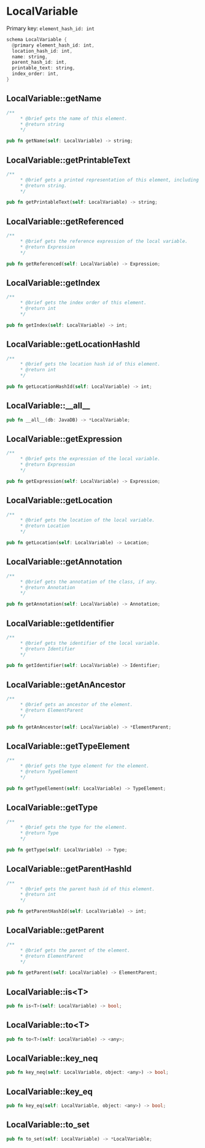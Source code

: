 # LocalVariable

Primary key: `element_hash_id: int`

```rust
schema LocalVariable {
  @primary element_hash_id: int,
  location_hash_id: int,
  name: string,
  parent_hash_id: int,
  printable_text: string,
  index_order: int,
}
```
## LocalVariable::getName

```rust
/**
     * @brief gets the name of this element.
     * @return string
     */
```
```rust
pub fn getName(self: LocalVariable) -> string;
```
## LocalVariable::getPrintableText

```rust
/**
     * @brief gets a printed representation of this element, including its structure where applicable.
     * @return string.
     */
```
```rust
pub fn getPrintableText(self: LocalVariable) -> string;
```
## LocalVariable::getReferenced

```rust
/**
     * @brief gets the reference expression of the local variable.
     * @return Expression 
     */
```
```rust
pub fn getReferenced(self: LocalVariable) -> Expression;
```
## LocalVariable::getIndex

```rust
/**
     * @brief gets the index order of this element.
     * @return int
     */
```
```rust
pub fn getIndex(self: LocalVariable) -> int;
```
## LocalVariable::getLocationHashId

```rust
/**
     * @brief gets the location hash id of this element.
     * @return int
     */
```
```rust
pub fn getLocationHashId(self: LocalVariable) -> int;
```
## LocalVariable::\_\_all\_\_

```rust
pub fn __all__(db: JavaDB) -> *LocalVariable;
```
## LocalVariable::getExpression

```rust
/**
     * @brief gets the expression of the local variable.
     * @return Expression 
     */
```
```rust
pub fn getExpression(self: LocalVariable) -> Expression;
```
## LocalVariable::getLocation

```rust
/**
     * @brief gets the location of the local variable.
     * @return Location 
     */
```
```rust
pub fn getLocation(self: LocalVariable) -> Location;
```
## LocalVariable::getAnnotation

```rust
/**
     * @brief gets the annotation of the class, if any.
     * @return Annotation 
     */
```
```rust
pub fn getAnnotation(self: LocalVariable) -> Annotation;
```
## LocalVariable::getIdentifier

```rust
/**
     * @brief gets the identifier of the local variable.
     * @return Identifier 
     */
```
```rust
pub fn getIdentifier(self: LocalVariable) -> Identifier;
```
## LocalVariable::getAnAncestor

```rust
/**
     * @brief gets an ancestor of the element.
     * @return ElementParent 
     */
```
```rust
pub fn getAnAncestor(self: LocalVariable) -> *ElementParent;
```
## LocalVariable::getTypeElement

```rust
/**
     * @brief gets the type element for the element.
     * @return TypeElement
     */
```
```rust
pub fn getTypeElement(self: LocalVariable) -> TypeElement;
```
## LocalVariable::getType

```rust
/**
     * @brief gets the type for the element.
     * @return Type
     */
```
```rust
pub fn getType(self: LocalVariable) -> Type;
```
## LocalVariable::getParentHashId

```rust
/**
     * @brief gets the parent hash id of this element.
     * @return int
     */
```
```rust
pub fn getParentHashId(self: LocalVariable) -> int;
```
## LocalVariable::getParent

```rust
/**
     * @brief gets the parent of the element.
     * @return ElementParent 
     */
```
```rust
pub fn getParent(self: LocalVariable) -> ElementParent;
```
## LocalVariable::is\<T\>

```rust
pub fn is<T>(self: LocalVariable) -> bool;
```
## LocalVariable::to\<T\>

```rust
pub fn to<T>(self: LocalVariable) -> <any>;
```
## LocalVariable::key\_neq

```rust
pub fn key_neq(self: LocalVariable, object: <any>) -> bool;
```
## LocalVariable::key\_eq

```rust
pub fn key_eq(self: LocalVariable, object: <any>) -> bool;
```
## LocalVariable::to\_set

```rust
pub fn to_set(self: LocalVariable) -> *LocalVariable;
```
